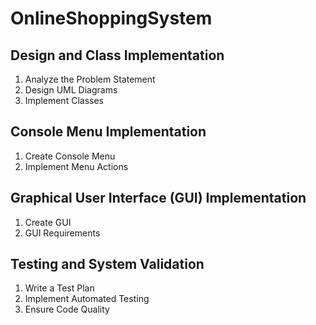 # OnlineShoppingSystem

## Design and Class Implementation

1. Analyze the Problem Statement
2. Design UML Diagrams
3. Implement Classes

## Console Menu Implementation

1. Create Console Menu
2. Implement Menu Actions

## Graphical User Interface (GUI) Implementation

1. Create GUI
2. GUI Requirements

## Testing and System Validation

1. Write a Test Plan
2. Implement Automated Testing
3. Ensure Code Quality
